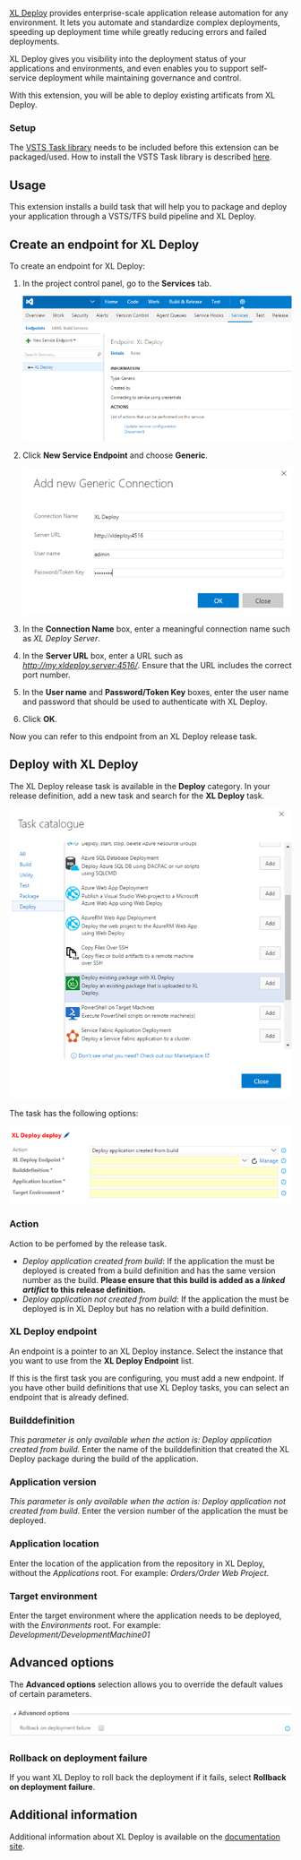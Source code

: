 [XL Deploy](https://xebialabs.com/products/xl-deploy/) provides enterprise-scale application release automation for any environment. It lets you automate and standardize complex deployments, speeding up deployment time while greatly reducing errors and failed deployments.

XL Deploy gives you visibility into the deployment status of your applications and environments, and even enables you to support self-service deployment while maintaining governance and control.

With this extension, you will be able to deploy existing artificats from XL Deploy.

### Setup
The [VSTS Task library](https://github.com/Microsoft/vsts-task-lib) needs to be included before this extension can be packaged/used. How to install the VSTS Task library is described [here](https://github.com/Microsoft/vsts-task-lib/blob/master/powershell/Docs/Consuming.md).

## Usage

This extension installs a build task that will help you to package and deploy your application through a VSTS/TFS build pipeline and XL Deploy.

## Create an endpoint for XL Deploy

To create an endpoint for XL Deploy:

1. In the project control panel, go to the **Services** tab.

    ![Project control panel Services tab](images/tfs_plugin_admin_services.png)

1. Click **New Service Endpoint** and choose **Generic**.

    ![Add a new generic connection](images/tfs_plugin_new_endpoint.png)

1. In the **Connection Name** box, enter a meaningful connection name such as *XL Deploy Server*.
1. In the **Server URL** box, enter a URL such as *http://my.xldeploy.server:4516/*. Ensure that the URL includes the correct port number.
1. In the **User name** and **Password/Token Key** boxes, enter the user name and password that should be used to authenticate with XL Deploy.
1. Click **OK**.

Now you can refer to this endpoint from an XL Deploy release task.

## Deploy with XL Deploy

The XL Deploy release task is available in the **Deploy** category. In your release definition, add a new task and search for the **XL Deploy** task.

![Add XL Deploy task](images/tfs_plugin_add_task.png)

The task has the following options:

![XL Deploy task options](images/tfs_plugin_task_options.png)

### Action

Action to be perfomed by the release task.
 - *Deploy application created from build*: If the application the must be deployed is created from a build definition and has the same version number as the build. **Please ensure that this build is added as a *linked artifict* to this release definition.**
 - *Deploy application not created from build*: If the application the must be deployed is in XL Deploy but has no relation with a build definition.

### XL Deploy endpoint

An endpoint is a pointer to an XL Deploy instance. Select the instance that you want to use from the **XL Deploy Endpoint** list.

If this is the first task you are configuring, you must add a new endpoint. If you have other build definitions that use XL Deploy tasks, you can select an endpoint that is already defined.

### Builddefinition

*This parameter is only available when the action is: Deploy application created from build.*
Enter the name of the builddefinition that created the XL Deploy package during the build of the application. 

### Application version
*This parameter is only available when the action is: Deploy application not created from build*.
Enter the version number of the application the must be deployed.

### Application location

Enter the location of the application from the repository in XL Deploy, without the *Applications* root. For example: *Orders/Order Web Project*.

### Target environment

Enter the target environment where the application needs to be deployed, with the *Environments* root. For example: *Development/DevelopmentMachine01*

## Advanced options

The **Advanced options** selection allows you to override the default values of certain parameters.

![Advanced options](images/tfs_plugin_advanced_options.png)

### Rollback on deployment failure

If you want XL Deploy to roll back the deployment if it fails, select **Rollback on deployment failure**.

## Additional information

Additional information about XL Deploy is available on the [documentation site](https://docs.xebialabs.com/xl-deploy/).
